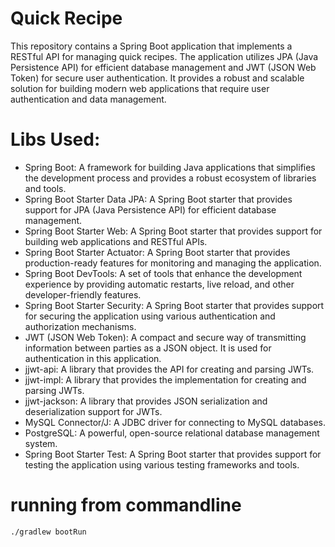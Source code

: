 # Quick Recipe

This repository contains a Spring Boot application that implements a RESTful API for managing quick recipes. 
The application utilizes JPA (Java Persistence API) for efficient database management and JWT (JSON Web Token)
for secure user authentication. It provides a robust and scalable solution for building modern web applications 
that require user authentication and data management.

# Libs Used:

- Spring Boot: A framework for building Java applications that simplifies the development process and provides a robust ecosystem of libraries and tools.
- Spring Boot Starter Data JPA: A Spring Boot starter that provides support for JPA (Java Persistence API) for efficient database management.
- Spring Boot Starter Web: A Spring Boot starter that provides support for building web applications and RESTful APIs.
- Spring Boot Starter Actuator: A Spring Boot starter that provides production-ready features for monitoring and managing the application.
- Spring Boot DevTools: A set of tools that enhance the development experience by providing automatic restarts, live reload, and other developer-friendly features.
- Spring Boot Starter Security: A Spring Boot starter that provides support for securing the application using various authentication and authorization mechanisms.
- JWT (JSON Web Token): A compact and secure way of transmitting information between parties as a JSON object. It is used for authentication in this application.
- jjwt-api: A library that provides the API for creating and parsing JWTs.
- jjwt-impl: A library that provides the implementation for creating and parsing JWTs.
- jjwt-jackson: A library that provides JSON serialization and deserialization support for JWTs.
- MySQL Connector/J: A JDBC driver for connecting to MySQL databases.
- PostgreSQL: A powerful, open-source relational database management system.
- Spring Boot Starter Test: A Spring Boot starter that provides support for testing the application using various testing frameworks and tools.

# running from commandline

```bash
./gradlew bootRun
```